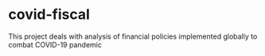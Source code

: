 # covid-fiscal
This project deals with analysis of financial policies implemented globally to combat COVID-19 pandemic
